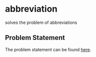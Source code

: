 # abbreviation
solves the problem of abbreviations


## Problem Statement

The problem statement can be found [here](https://www.hackerrank.com/challenges/abbr/problem).
